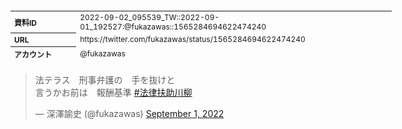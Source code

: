 <table style="font-size: 9pt; width: 610px; margin-bottom: 20px; height: 80px;">
<tbody>
    <tr>
        <th align=left>資料ID</th>
        <td align=left>2022-09-02_095539_TW::2022-09-01_192527:@fukazawas::1565284694622474240</td>
    </tr>
    <tr>
        <th align=left>URL</th>
        <td align=left>https://twitter.com/fukazawas/status/1565284694622474240</td>
    </tr>
    <tr>
        <th align=left>アカウント</th>
        <td align=left>@fukazawas</td>
    </tr>
    <tr>
        <th align=left>ユーザ名</th>
        <td align=left>深澤諭史</td>
    </tr>
    <tr>
        <th align=left>ツイートの記録日時</th>
        <td align=left>2022-09-02_095539_</td>
    </tr>
</tbody>
</table>
<blockquote class="twitter-tweet" data-width="450"  data-lang="ja"><p lang="ja" dir="ltr">法テラス　刑事弁護の　手を抜けと<br>言うかお前は　報酬基準 <a href="https://twitter.com/hashtag/%E6%B3%95%E5%BE%8B%E6%89%B6%E5%8A%A9%E5%B7%9D%E6%9F%B3?src=hash&amp;ref_src=twsrc%5Etfw">#法律扶助川柳</a></p>&mdash; 深澤諭史 (@fukazawas) <a href="https://twitter.com/fukazawas/status/1565284694622474240?ref_src=twsrc%5Etfw">September 1, 2022</a></blockquote>
<script async src="https://platform.twitter.com/widgets.js" charset="utf-8"></script>


